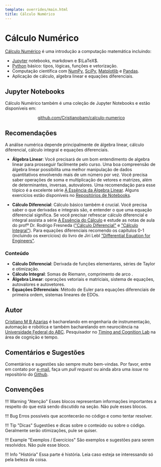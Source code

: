```yaml
---
template: overrides/main.html
title: Cálculo Numérico
---
```


# Cálculo Numérico


<div class="p5-container" id="cont1"></div>
<script src="javascripts/lorenz.js"></script>

[Cálculo Numérico][1] é uma introdução a computação matemática incluindo:

  - [Jupyter][2] notebooks, markdown e $\LaTeX$.
  - [Python][3] básico: tipos, lógicas, funções e vetorização.
  - Computação científica com [NumPy][4], [SciPy][5], [Matplotlib][6] e [Pandas][7].
  - Aplicação de cálculo, algebra linear e equações diferenciais.

  [1]: http://cristianobam.github.io/calculo-numerico
  [2]: https://jupyter.org
  [3]: https://https://www.python.org
  [4]: https://numpy.org
  [5]: https://scipy.org
  [6]: https://matplotlib.org
  [7]: https://pandas.pydata.org

## Jupyter Notebooks

Cálculo Numérico também é uma coleção de Jupyter Notebooks e estão disponíveis em:

<div style="text-align:center;"><a href="https://github.com/Cristianobam/calculo-numerico/tree/notebooks">github.com/Cristianobam/calculo-numerico</a></div>

## Recomendações

A análise numérica depende principalmente de álgebra linear, cálculo diferencial, cálculo integral e equações diferenciais.

- **Álgebra Linear**: Você precisará de um bom entendimento de algebra linear para prosseguir facilmente pelo curso. Uma boa compreensão de álgebra linear possibilita uma melhor manipulação de dados quantitativos envolvendo mais de um número por vez. Você precisa saber operações de soma e multiplicação de vetores e matrizes, além de determinantes, inversas, autovalores. Uma recomendação para esse tópico é a excelente série [A Essência da Algebra Linear][8]. Alguns exercícios estão disponíveis no [Repositórios de Notebooks][9].
- **Cálculo Diferencial**: Cálculo básico também é crucial. Você precisa saber o que derivadas e integrais são, e entender o que uma equação diferencial significa. Se você precisar refrescar cálculo diferencial e integral assista a série [A Essência do Cálculo][10] e estude as notas de aula do profº Dr. Rodrigo Fresneda (["Cálculo Diferencial"][12] e ["Cálculo Integral"][13]). Para equações diferenciais recomendo os capítulos 0-1 (incluindo os exercícios) do livro de Jiri Lebl ["Differential Equation for Engineers"][11].

  [8]: https://www.youtube.com/playlist?list=PLZHQObOWTQDPD3MizzM2xVFitgF8hE_ab
  [9]: https://github.com/Cristianobam/calculo-numerico/tree/notebooks
  [10]: https://www.youtube.com/playlist?list=PLZHQObOWTQDMsr9K-rj53DwVRMYO3t5Yr
  [11]: https://www.jirka.org/diffyqs/diffyqs.pdf
  [12]: http://professor.ufabc.edu.br/~rodrigo.fresneda/wp-content/uploads/2019/10/calculo_diferencialv4-1.pdf
  [13]: http://professor.ufabc.edu.br/~rodrigo.fresneda/wp-content/uploads/2015/09/calculo_integral-header.pdf

### Conteúdo

  - **Cálculo Diferencial**: Derivada de funções elementares, séries de Taylor e otimização.
  - **Cálculo Integral**: Somas de Riemann, comprimento de arco .
  - **Álgebra Linear**: operações vetoriais e matriciais, sistema de equações, autovalores e autovetores.
  - **Equações Diferenciais**: Método de Euler para equações diferenciais de primeira ordem, sistemas lineares de EDOs.

## Autor

[Cristiano M B Azarias][14] é bacharelando em engenharia de instrumentação, automação e robótica e também bacharelando em neurociência na [Universidade Federal do ABC][15]. Pesquisador no [Timing and Cognition Lab][16] na área de cognição e tempo.

[14]: http://lattes.cnpq.br/6080214504323512
[15]: http://www.ufabc.edu.br
[16]: http://neuro.ufabc.edu.br/timing/

## Comentários e Sugestões

Comentários e sugestões são sempre muito bem-vindas. Por favor, entre em contato por [e-mail](mailto:cristiano.bilacchi@aluno.ufabc.edu.br), faça um *pull request* ou ainda abra uma *issue* no repositório do [Github][9].

## Convenções

!!! Warning "Atenção"
    Esses blocos representam informações importantes a respeito do que está sendo discutido na seção. Não pule esses blocos.

!!! Bug
    Erros possíveis que acontecerão no código e como tentar resolver.

!!! Tip "Dicas"
    Sugestões e dicas sobre o conteúdo ou sobre o código. Geralmente serão otimizações, pule se quiser.

!!! Example "Exemplos / Exercícios"
    São exemplos e sugestões para serem resolvidos. Não pule esse bloco.

!!! Info "História"
    Essa parte é história. Leia caso esteja se interessando só pela beleza da coisa.

